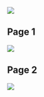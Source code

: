 ![](Tutorat%20de%20fermeture.note)
## Page 1

![](Images/Tutorat%20de%20fermeture-0.png#supernote-invert-dark)
## Page 2

![](Images/Tutorat%20de%20fermeture-1.png#supernote-invert-dark)
